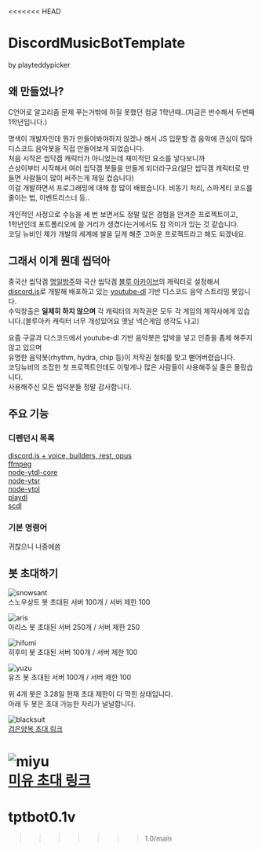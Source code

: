 <<<<<<< HEAD
# DiscordMusicBotTemplate 
by playteddypicker  
  
## 왜 만들었나?

C언어로 알고리즘 문제 푸는거밖에 하질 못했던 컴공 1학년때..(지금은 반수해서 두번째 1학년입니다.)  
  
명색이 개발자인데 뭔가 만들어봐야하지 않겠나 해서 JS 입문할 겸 음악에 관심이 많아 디스코드 음악봇을 직접 만들어보게 되었습니다.  
처음 시작은 씹닥겜 캐릭터가 아니었는데 재미적인 요소를 넣다보니까  
슨상이부터 시작해서 여러 씹닥겜 봇들을 만들게 되더라구요(일단 씹닥겜 캐릭터로 만들면 사람들이 많이 써주는게 제일 컸습니다)    
이걸 개발하면서 프로그래밍에 대해 참 많이 배웠습니다. 비동기 처리, 스파게티 코드를 줄이는 법, 이벤트리스너 등..  
  
개인적인 사정으로 수능을 세 번 보면서도 정말 많은 경험을 안겨준 프로젝트이고,   
1학년인데 포트폴리오에 쓸 거리가 생겼다는거에서도 참 의미가 있는 것 같습니다.  
코딩 뉴비인 제가 개발의 세계에 발을 딛게 해준 고마운 프로젝트라고 해도 되겠네요.


## 그래서 이게 뭔데 씹덕아
중국산 씹닥겜 [명일방주](https://www.arknights.kr/)와 국산 씹닥겜 [블루 아카이브](https://bluearchive.nexon.com/home)의 캐릭터로 설정해서  
[discord.js](https://discord.js.org/#/)로 개발해 배포하고 있는 [youtube-dl](https://youtube-dl.org/) 기반 디스코드 음악 스트리밍 봇입니다.    
수익창출은 **일제히 하지 않으며** 각 캐릭터의 저작권은 모두 각 게임의 제작사에게 있습니다.(블루아카 캐릭터 너무 개성있어요 옛날 넥슨게임 생각도 나고)  
  
요즘 구글과 디스코드에서 youtube-dl 기반 음악봇은 압박을 넣고 인증을 좀체 해주지 않고 있으며  
유명한 음악봇(rhythm, hydra, chip 등)이 저작권 철퇴를 맞고 뻗어버렸습니다.  
코딩뉴비의 조잡한 첫 프로젝트인데도 이렇게나 많은 사람들이 사용해주실 줄은 몰랐습니다.  
사용해주신 모든 씹덕분들 정말 감사합니다.

## 주요 기능

### 디펜던시 목록
[discord.js + voice, builders, rest, opus](https://github.com/discordjs/discord.js/)  
[ffmpeg](https://github.com/FFmpeg/FFmpeg)  
[node-ytdl-core](https://github.com/fent/node-ytdl-core)  
[node-ytsr](https://github.com/TimeForANinja/node-ytsr)  
[node-ytpl](https://github.com/TimeForANinja/node-ytpl)  
[playdl](https://github.com/play-dl/play-dl)  
[scdl](https://github.com/zackradisic/node-soundcloud-downloader)  

### 기본 명령어
귀찮으니 나중에씀


## 봇 초대하기

![snowsant](https://media.discordapp.net/attachments/917014052612481034/957714187872796782/2022-03-28_03.53.32.png)  
스노우상트 봇 초대된 서버 100개 / 서버 제한 100
  
![aris](https://media.discordapp.net/attachments/917014052612481034/957714188086693938/2022-03-28_03.53.45.png)  
아리스 봇 초대된 서버 250개 / 서버 제한 250
  
![hifumi](https://media.discordapp.net/attachments/917014052612481034/957714188321570927/2022-03-28_03.53.52.png)  
히후미 봇 초대된 서버 100개 / 서버 제한 100
  
![yuzu](https://media.discordapp.net/attachments/917014052612481034/957714188539682947/2022-03-28_03.53.58.png)  
유즈 봇 초대된 서버 100개 / 서버 제한 100  
  
  
위 4개 봇은 3.28일 현재 초대 제한이 다 막힌 상태입니다.  
아래 두 봇은 초대 가능한 자리가 널널합니다.  
  
  
![blacksuit](https://media.discordapp.net/attachments/917014052612481034/957714188732604456/2022-03-28_03.54.06.png)  
[검은양복 초대 링크](https://discord.com/api/oauth2/authorize?client_id=957670020522057779&permissions=8&scope=bot%20applications.commands)  
  
  
![miyu](https://media.discordapp.net/attachments/917014052612481034/957714188959121498/2022-03-28_03.54.12.png)  
[미유 초대 링크](https://discord.com/api/oauth2/authorize?client_id=957671563656827000&permissions=8&scope=bot%20applications.commands) 
=======
# tptbot0.1v
>>>>>>> 1.0/main
